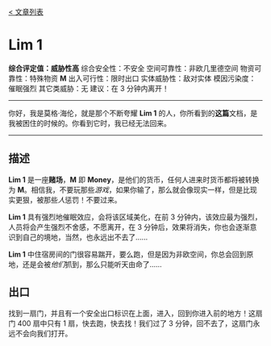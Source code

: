[< 文章列表](/)

# Lim 1

**综合评定值：威胁性高**
综合安全性：不安全
空间可靠性：非欧几里德空间
物资可靠性：特殊物资 **M**
出入可行性：限时出口
实体威胁性：敌对实体
模因污染度：催眠强烈
其它类威胁：无
建议：在 3 分钟内离开！

---

你好，我是莫格·海伦，就是那个不断夸耀 **Lim 1** 的人，你所看到的**这篇**文档，是我被困住的时候的。你看到它时，我已经无法回来。

---

## 描述

**Lim 1** 是一座**赌场**，**M** 即 **Money**，是他们的货币，任何人进来时货币都将被转换为 **M**。相信我，不要玩那些*游戏*，如果你输了，那么就会像现实一样，但是比现实更狠，被那些*人*惩罚！不要过来。

**Lim 1** 具有强烈地催眠效应，会将该区域美化，在前 3 分钟内，该效应最为强烈，人员将会产生强烈不舍感，不愿离开，在 3 分钟后，效果将消失，你也会逐渐意识到自己的境地，当然，也永远出不去了……

**Lim 1** 中住宿房间的门很容易踹开，要么跑，但是因为非欧空间，你总会回到原地，还是会被*他们*抓到，那么只能听天由命了……

## 出口

找到一扇门，并且有一个安全出口标识在上面，进入，回到你进入前的地方！这扇门 400 扇中只有 1 扇，快去跑，快去找！我们过了 3 分钟，回不去了，这扇门永远不会向我们打开。
